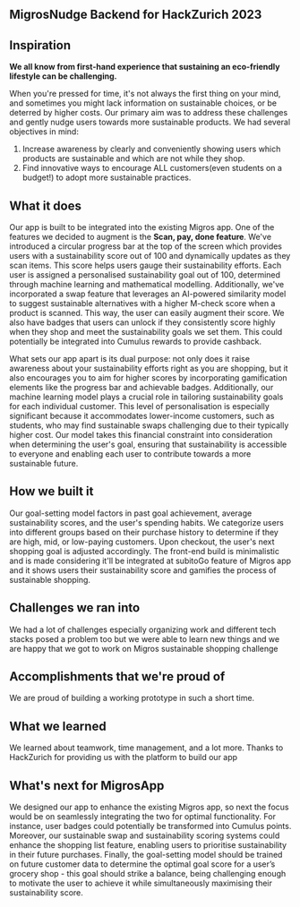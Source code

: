 ## MigrosNudge Backend for HackZurich 2023


## Inspiration
**We all know from first-hand experience that sustaining an eco-friendly lifestyle can be challenging.**

When you're pressed for time, it's not always the first thing on your mind, and sometimes you might lack information on sustainable choices, or be deterred by higher costs. Our primary aim was to address these challenges and gently nudge users towards more sustainable products. We had several objectives in mind:

1) Increase awareness by clearly and conveniently showing users which products are sustainable and which are not while they shop.
2) Find innovative ways to encourage ALL customers(even students on a budget!) to adopt more sustainable practices.

## What it does

Our app is built to be integrated into the existing Migros app. One of the features we decided to augment is the **Scan, pay, done feature**. We've introduced a circular progress bar at the top of the screen which provides users with a sustainability score out of 100 and dynamically updates as they scan items. This score helps users gauge their sustainability efforts. Each user is assigned a personalised sustainability goal out of 100, determined through machine learning and mathematical modelling.  Additionally, we've incorporated a swap feature that leverages an AI-powered similarity model to suggest sustainable alternatives with a higher M-check score when a product is scanned. This way, the user can easily augment their score. We also have badges that users can unlock if they consistently score highly when they shop and meet the sustainability goals we set them. This could potentially be integrated into Cumulus rewards to provide cashback.

What sets our app apart is its dual purpose: not only does it raise awareness about your sustainability efforts right as you are shopping, but it also encourages you to aim for higher scores by incorporating gamification elements like the progress bar and achievable badges. Additionally, our machine learning model plays a crucial role in tailoring sustainability goals for each individual customer. This level of personalisation is especially significant because it accommodates lower-income customers, such as students, who may find sustainable swaps challenging due to their typically higher cost. Our model takes this financial constraint into consideration when determining the user's goal, ensuring that sustainability is accessible to everyone and enabling each user to contribute towards a more sustainable future.

## How we built it

Our goal-setting model factors in past goal achievement, average sustainability scores, and the user's spending habits. We categorize users into different groups based on their purchase history to determine if they are high, mid, or low-paying customers. Upon checkout, the user's next shopping goal is adjusted accordingly.  The front-end build is minimalistic and is made considering it'll be integrated at subitoGo feature of Migros app and it shows users their sustainability score and gamifies the process of sustainable shopping. 

## Challenges we ran into
We had a lot of challenges especially organizing work and different tech stacks posed a problem too but we were able to learn new things and we are happy that we got to work on Migros sustainable shopping challenge 

## Accomplishments that we're proud of
We are proud of building a working prototype in such a short time. 

## What we learned
We learned about teamwork, time management, and a lot more. Thanks to HackZurich for providing us with the platform to build our app

## What's next for MigrosApp
We designed our app to enhance the existing Migros app, so next the focus would be on seamlessly integrating the two for optimal functionality. For instance, user badges could potentially be transformed into Cumulus points. Moreover, our sustainable swap and sustainability scoring systems could enhance the shopping list feature, enabling users to prioritise sustainability in their future purchases. Finally, the goal-setting model should be trained on future customer data to determine the optimal goal score for a user’s grocery shop - this goal should strike a balance, being challenging enough to motivate the user to achieve it while simultaneously maximising their sustainability score.



